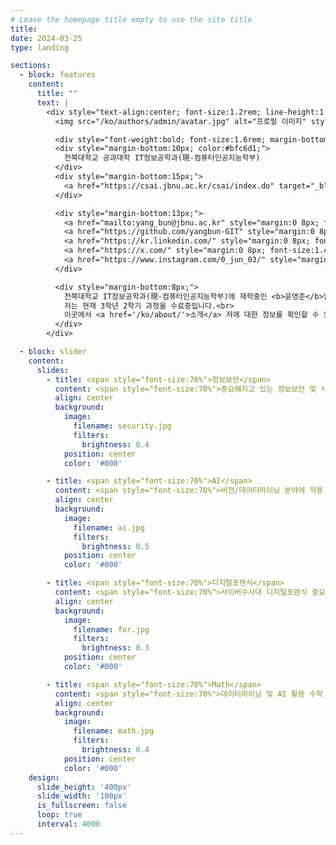 ```yaml
---
# Leave the homepage title empty to use the site title
title:
date: 2024-03-25
type: landing

sections:
  - block: features
    content:
      title: ""
      text: |
        <div style="text-align:center; font-size:1.2rem; line-height:1.35;">
          <img src="/ko/authors/admin/avatar.jpg" alt="프로필 이미지" style="width:150px; height:150px; border-radius:50%; object-fit:cover; filter:brightness(0.85); margin-bottom:16px; display:block; margin-left:auto; margin-right:auto; box-shadow:0 0 15px rgba(0,0,0,0.2);" />

          <div style="font-weight:bold; font-size:1.6rem; margin-bottom:13px;">윤영준</div>
          <div style="margin-bottom:10px; color:#bfc6d1;">
            전북대학교 공과대학 IT정보공학과(現-컴퓨터인공지능학부)
          </div>
          <div style="margin-bottom:15px;">
            <a href="https://csai.jbnu.ac.kr/csai/index.do" target="_blank" style="color:#5cd1e5; font-weight:bold;">전북대학교 컴퓨터인공지능학부</a>
          </div>

          <div style="margin-bottom:13px;">
            <a href="mailto:yang_bun@jbnu.ac.kr" style="margin:0 8px; font-size:1.4em;"><i class="fas fa-envelope"></i></a>
            <a href="https://github.com/yangbun-GIT" style="margin:0 8px; font-size:1.4em;"><i class="fab fa-github"></i></a>
            <a href="https://kr.linkedin.com/" style="margin:0 8px; font-size:1.4em;"><i class="fab fa-linkedin"></i></a>
            <a href="https://x.com/" style="margin:0 8px; font-size:1.4em;"><i class="fab fa-x-twitter"></i></a>
            <a href="https://www.instagram.com/0_jun_03/" style="margin:0 8px; font-size:1.4em;"><i class="fab fa-instagram"></i></a>
          </div>

          <div style="margin-bottom:8px;">
            전북대학교 IT정보공학과(現-컴퓨터인공지능학부)에 재학중인 <b>윤영준</b>입니다.<br>
            저는 현재 3학년 2학기 과정을 수료중입니다.<br>
            이곳에서 <a href='/ko/about/'>소개</a> 저에 대한 정보를 확인할 수 있습니다.
          </div>
        </div>

  - block: slider
    content:
      slides:
        - title: <span style="font-size:70%">정보보안</span>
          content: <span style="font-size:70%">중요해지고 있는 정보보안 및 사이버 보안</span>
          align: center
          background:
            image:
              filename: security.jpg
              filters:
                brightness: 0.4
            position: center
            color: '#000'

        - title: <span style="font-size:70%">AI</span>
          content: <span style="font-size:70%">비전/데이터마이닝 분야에 적용 가능한 AI 기술 개발</span>
          align: center
          background:
            image:
              filename: ai.jpg
              filters:
                brightness: 0.5
            position: center
            color: '#000'

        - title: <span style="font-size:70%">디지털포렌식</span>
          content: <span style="font-size:70%">사이버수사대 디지털포렌식 중요도 증가</span>
          align: center
          background:
            image:
              filename: for.jpg
              filters:
                brightness: 0.3
            position: center
            color: '#000'

        - title: <span style="font-size:70%">Math</span>
          content: <span style="font-size:70%">데이터마이닝 및 AI 활용 수학 연구</span>
          align: center
          background:
            image:
              filename: math.jpg
              filters:
                brightness: 0.4
            position: center
            color: '#000'
    design:
      slide_height: '400px'
      slide_width: '100px'
      is_fullscreen: false
      loop: true
      interval: 4000
---
```

